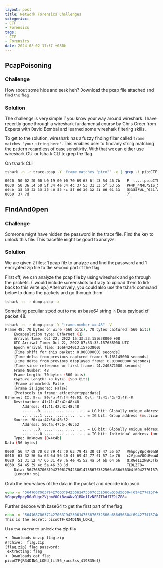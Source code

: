 ```yaml
---
layout: post
title: Network Forensics Challenges
categories:
- CTF
- Forensics
tags:
- CTF
- Forensics
date: 2024-08-02 17:37 +0800
---
```

## PcapPoisoning

### Challenge

How about some hide and seek heh? Download the pcap file attached and find the flag.

### Solution

The challenge is very simple if you know your way around wireshark. I have recently gone through a wireshark fundamental course by Chris Greer from Experts with David Bombal and learned some wireshark filtering skills.

To get to the solution, wireshark has a fuzzy finding filter called `frame matches "your_string_here"`. This enables user to find any string matching the pattern regardless of case sensitivity. With that we can either use wireshark GUI or tshark CLI to grep the flag.

On tshark CLI:

```bash
tshark -n -r trace.pcap -Y 'frame matches "pico"' -x | grep -i picoCTF -A 3

0020  50 02 20 00 b0 19 00 00 70 69 63 6f 43 54 46 7b   P. .....picoCTF{
0030  50 36 34 50 5f 34 4e 34 4c 37 53 31 53 5f 53 55   P64P_4N4L7S1S_SU
0040  35 35 33 35 35 46 55 4c 5f 66 36 32 31 66 61 33   55355FUL_f621fa3
0050  37 7d                                             7}
```

## FindAndOpen

### Challenge

Someone might have hidden the password in the trace file. Find the key to unlock this file. This tracefile might be good to analyze.

### Solution

We are given 2 files: 1 pcap file to analyze and find the password and 1 encrypted zip file to the second part of the flag.

First off, we can analyze the pcap file by using wireshark and go through the packets. (I would include screenshots but lazy to upload them to link back to this write up.) Alternatively, you could also use the tshark command below to dump the packets and go through them.

```bash
tshark -n -r dump.pcap -x
```

Something peculiar stood out to me as base64 string in Data payload of packet 48.

```bash
tshark -n -r dump.pcap -Y "frame.number == 48" -V
Frame 48: 70 bytes on wire (560 bits), 70 bytes captured (560 bits)
    Encapsulation type: Ethernet (1)
    Arrival Time: Oct 22, 2022 15:33:33.157638000 +08
    UTC Arrival Time: Oct 22, 2022 07:33:33.157638000 UTC
    Epoch Arrival Time: 1666424013.157638000
    [Time shift for this packet: 0.000000000 seconds]
    [Time delta from previous captured frame: 9.165145000 seconds]
    [Time delta from previous displayed frame: 0.000000000 seconds]
    [Time since reference or first frame: 24.240874000 seconds]
    Frame Number: 48
    Frame Length: 70 bytes (560 bits)
    Capture Length: 70 bytes (560 bits)
    [Frame is marked: False]
    [Frame is ignored: False]
    [Protocols in frame: eth:ethertype:data]
Ethernet II, Src: 50:4a:47:54:46:52, Dst: 41:41:42:42:48:48
    Destination: 41:41:42:42:48:48
        Address: 41:41:42:42:48:48
        .... ..0. .... .... .... .... = LG bit: Globally unique address (factory default)
        .... ...1 .... .... .... .... = IG bit: Group address (multicast/broadcast)
    Source: 50:4a:47:54:46:52
        Address: 50:4a:47:54:46:52
        .... ..0. .... .... .... .... = LG bit: Globally unique address (factory default)
        .... ...0 .... .... .... .... = IG bit: Individual address (unicast)
    Type: Unknown (0x4c4b)
Data (56 bytes)

0000  56 47 68 70 63 79 42 70 63 79 42 30 61 47 55 67   VGhpcyBpcyB0aGUg
0010  63 32 56 6a 63 6d 56 30 4f 69 42 77 61 57 4e 76   c2VjcmV0OiBwaWNv
0020  51 31 52 47 65 31 49 7a 4e 45 52 4a 54 6b 64 66   Q1RGe1IzNERJTkdf
0030  54 45 39 4c 5a 46 38 3d                           TE9LZF8=
    Data: 564768706379427063794230614755676332566a636d56304f69427761574e76513152476531497a4e45524a546b64665445394c5a46383d
    [Length: 56]
```

Grab the hex values of the data in the packet and decode into ascii

```bash
echo -n '564768706379427063794230614755676332566a636d56304f69427761574e76513152476531497a4e45524a546b64665445394c5a46383d' | xxd -r -p
VGhpcyBpcyB0aGUgc2VjcmV0OiBwaWNvQ1RGe1IzNERJTkdfTE9LZF8=
```

Further decode with base64 to get the first part of the flag

```bash
echo -n '564768706379427063794230614755676332566a636d56304f69427761574e76513152476531497a4e45524a546b64665445394c5a46383d' | xxd -r -p | base64 -d
This is the secret: picoCTF{R34DING_LOKd_
```

Use the secret to unlock the zip file

```bash
➜  Downloads unzip flag.zip
Archive:  flag.zip
[flag.zip] flag password:
 extracting: flag
➜  Downloads cat flag
picoCTF{R34DING_LOKd_fil56_succ3ss_419835ef}
```